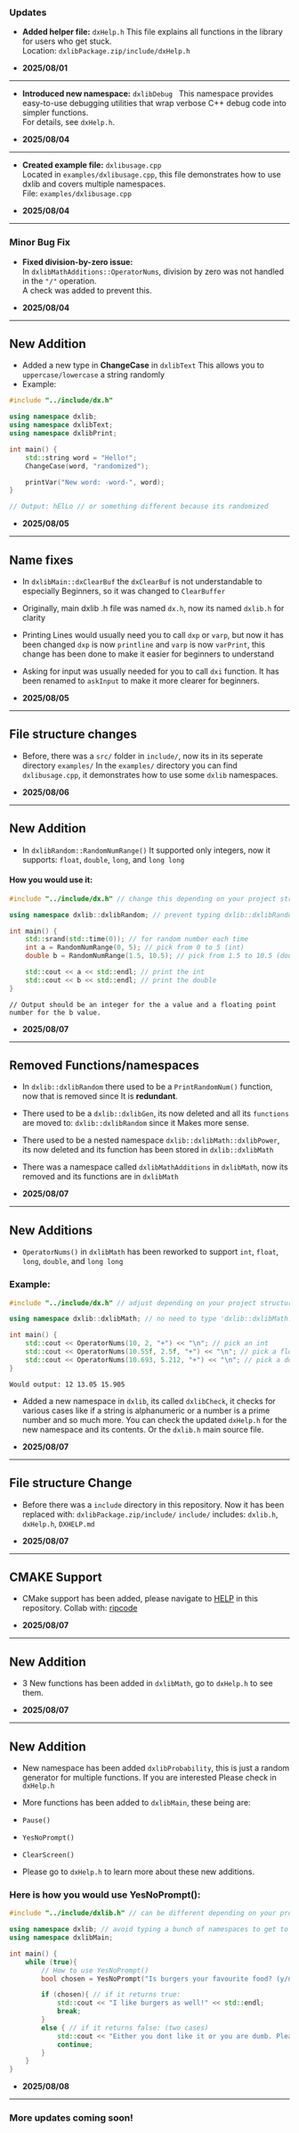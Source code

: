 ### Updates

- **Added helper file:** `dxHelp.h`
  This file explains all functions in the library for users who get stuck.  
  Location: `dxlibPackage.zip/include/dxHelp.h`

- **2025/08/01**

---

- **Introduced new namespace:** `dxlibDebug ` 
  This namespace provides easy-to-use debugging utilities that wrap verbose C++ debug code into simpler functions.  
  For details, see `dxHelp.h`.

- **2025/08/04**

---

- **Created example file:** `dxlibusage.cpp`  
  Located in `examples/dxlibusage.cpp`, this file demonstrates how to use dxlib and covers multiple namespaces.  
  File: `examples/dxlibusage.cpp`

- **2025/08/04**

---

### Minor Bug Fix

- **Fixed division-by-zero issue:**  
  In `dxlibMathAdditions::OperatorNums`, division by zero was not handled in the `"/"` operation.  
  A check was added to prevent this.

- **2025/08/04**

---

## **New Addition**
- Added a new type in **ChangeCase** in `dxlibText`
  This allows you to `uppercase/lowercase` a string randomly
- Example:

```cpp
#include "../include/dx.h"

using namespace dxlib;
using namespace dxlibText;
using namespace dxlibPrint;

int main() {
    std::string word = "Hello!";
    ChangeCase(word, "randomized");

    printVar("New word: -word-", word);
}

// Output: hElLo // or something different because its randomized
```

- **2025/08/05**

---

## **Name fixes**
- In `dxlibMain::dxClearBuf` the `dxClearBuf` is not understandable to especially
  Beginners, so it was changed to `ClearBuffer`

- Originally, main dxlib .h file was named `dx.h`, now its named `dxlib.h` for clarity

- Printing Lines would usually need you to call `dxp` or `varp`, but now it has been changed
  `dxp` is now `printline` and `varp` is now `varPrint`, this change has been done to make it
  easier for beginners to understand

- Asking for input was usually needed for you to call `dxi` function. It has been renamed to
  `askInput` to make it more clearer for beginners.

- **2025/08/05**

---

## **File structure changes**

- Before, there was a `src/` folder in `include/`, now its in its seperate directory `examples/`
  In the `examples/` directory you can find `dxlibusage.cpp`, it demonstrates how to use some `dxlib` namespaces.

- **2025/08/06**

---

## **New Addition**
- In `dxlibRandom::RandomNumRange()` It supported only integers, now it supports:
  `float`, `double`, `long`, and `long long`

#### How you would use it:
```cpp
#include "../include/dx.h" // change this depending on your project structure

using namespace dxlib::dxlibRandom; // prevent typing dxlib::dxlibRandom::RandomNumRange()

int main() {
    std::srand(std::time(0)); // for random number each time
    int a = RandomNumRange(0, 5); // pick from 0 to 5 (int)
    double b = RandomNumRange(1.5, 10.5); // pick from 1.5 to 10.5 (double/float)

    std::cout << a << std::endl; // print the int
    std::cout << b << std::endl; // print the double
}
```

`// Output should be an integer for the a value and a floating point number for the b value.`


- **2025/08/07**

---

## **Removed Functions/namespaces**
- In `dxlib::dxlibRandom` there used to be a `PrintRandomNum()` function, now that is removed since
  It is **redundant**.

- There used to be a `dxlib::dxlibGen`, its now deleted and all its `functions` are moved to: `dxlib::dxlibRandom` since it
  Makes more sense.

- There used to be a nested namespace `dxlib::dxlibMath::dxlibPower`, its now deleted and its function has been stored in `dxlib::dxlibMath`

- There was a namespace called `dxlibMathAdditions` in `dxlibMath`, now its removed and its functions are in `dxlibMath`

- **2025/08/07**

---

## **New Additions**

- `OperatorNums()` in `dxlibMath` has been reworked to support `int`, `float`, `long`, `double`, and `long long`

### Example:

```cpp
#include "../include/dx.h" // adjust depending on your project structure

using namespace dxlib::dxlibMath; // no need to type 'dxlib::dxlibMath::OperatorNums'

int main() {
    std::cout << OperatorNums(10, 2, "+") << "\n"; // pick an int
    std::cout << OperatorNums(10.55f, 2.5f, "+") << "\n"; // pick a float specifically (with f)
    std::cout << OperatorNums(10.693, 5.212, "+") << "\n"; // pick a double
}
```

`Would output: 12 13.05 15.905`

- Added a new namespace in `dxlib`, its called `dxlibCheck`, it checks for various cases like if a string is alphanumeric
  or a number is a prime number and so much more. You can check the updated `dxHelp.h` for the new namespace and its contents.
  Or the `dxlib.h` main source file.

- **2025/08/07**
  
---

## **File structure Change**
- Before there was a `include` directory in this repository. Now it has been replaced with: `dxlibPackage.zip/include/`
  `include/` includes: `dxlib.h`, `dxHelp.h`, `DXHELP.md`

- **2025/08/07**

---

## **CMAKE Support**
- CMake support has been added, please navigate to [HELP](https://github.com/Lsfr271/dxlib/tree/main/HELP) in this repository.
  Collab with: [ripcode](https://github.com/ripcode0)

- **2025/08/07**

---

## **New Addition**
- 3 New functions has been added in `dxlibMath`, go to `dxHelp.h` to see them.

- **2025/08/07**

---

## **New Addition**
- New namespace has been added `dxlibProbability`, this is just a random generator for multiple functions. If you are interested
  Please check in `dxHelp.h`

- More functions has been added to `dxlibMain`, these being are:
- `Pause()`
- `YesNoPrompt()`
- `ClearScreen()`

- Please go to `dxHelp.h` to learn more about these new additions.

### Here is how you would use **YesNoPrompt()**:
```cpp
#include "../include/dxlib.h" // can be different depending on your project structure

using namespace dxlib; // avoid typing a bunch of namespaces to get to a function
using namespace dxlibMain;

int main() {
    while (true){
        // How to use YesNoPrompt()
        bool chosen = YesNoPrompt("Is burgers your favourite food? (y/n): "); // assign to a boolean

        if (chosen){ // if it returns true:
            std::cout << "I like burgers as well!" << std::endl;
            break;
        }
        else { // if it returns false: (two cases)
            std::cout << "Either you dont like it or you are dumb. Please try again." << "\n";
            continue;
        }
    }
}
```

- **2025/08/08**

---

### More updates coming soon!
